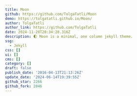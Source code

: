 ```yaml
---
title: Moon
github: https://github.com/TolgaTatli/Moon
demo: https://tolgatatli.github.io/Moon/
author: TolgaTatli
author_link: https://github.com/TolgaTatli
date: 2024-11-28T20:34:28.316Z
description: 🌓 Moon is a minimal, one column jekyll theme.
ssg:
  - Jekyll
css: []
ui: []
cms: []
category: []
draft: false
publish_date: '2016-04-13T21:13:26Z'
update_date: '2024-06-14T19:39:55Z'
github_star: 2266
github_fork: 2046
---
```


